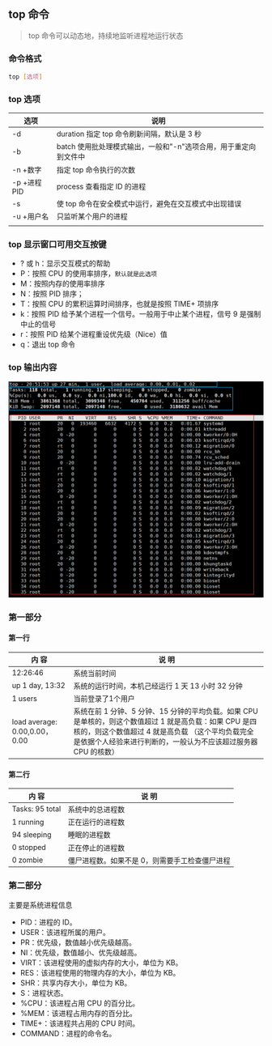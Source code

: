 ## top 命令

>   top 命令可以动态地，持续地监听进程地运行状态

### 命令格式

```sh
top [选项]
```

### top 选项

| 选项        | 说明                                                         |
| ----------- | ------------------------------------------------------------ |
| -d          | duration 指定 top 命令刷新间隔，默认是 3 秒                  |
| -b          | batch 使用批处理模式输出，一般和"-n"选项合用，用于重定向到文件中 |
| -n +数字    | 指定 top 命令执行的次数                                      |
| -p +进程PID | process 查看指定 ID 的进程                                   |
| -s          | 使 top 命令在安全模式中运行，避免在交互模式中出现错误        |
| -u +用户名  | 只监听某个用户的进程                                         |
|             |                                                              |

### top 显示窗口可用交互按键

-   ? 或 h：显示交互模式的帮助
-   P：按照 CPU 的使用率排序，`默认就是此选项`
-   M：按照内存的使用率排序
-   N：按照 PID 排序；
-   T：按照 CPU 的累积运算时间排序，也就是按照 TIME+ 项排序
-   k：按照 PID 给予某个进程一个信号。一般用于中止某个进程，信号 9 是强制中止的信号
-   r：按照 PID 给某个进程重设优先级（Nice）值
-   q：退出 top 命令

### top 输出内容

![image-20220327205238641](assets/image-20220327205238641.png)

### 第一部分

#### 第一行

| 内 容                         | 说 明                                                        |
| ----------------------------- | ------------------------------------------------------------ |
| 12:26:46                      | 系统当前时间                                                 |
| up 1 day, 13:32               | 系统的运行时间，本机己经运行 1 天 13 小时 32 分钟            |
| 1 users                       | 当前登录了1个用户                                            |
| load average: 0.00,0.00，0.00 | 系统在前 1 分钟、5 分钟、15 分钟的平均负载。如果 CPU 是单核的，则这个数值超过 1 就是高负载：如果 CPU 是四核的，则这个数值超过 4 就是高负载 （这个平均负载完全是依据个人经验来进行判断的，一般认为不应该超过服务器 CPU 的核数） |

#### 第二行

| 内 容           | 说 明                                          |
| --------------- | ---------------------------------------------- |
| Tasks: 95 total | 系统中的总进程数                               |
| 1 running       | 正在运行的进程数                               |
| 94 sleeping     | 睡眠的进程数                                   |
| 0 stopped       | 正在停止的进程数                               |
| 0 zombie        | 僵尸进程数。如果不是 0，则需要手工检查僵尸进程 |

#### 

### 第二部分

主要是系统进程信息

-   PID：进程的 ID。
-   USER：该进程所属的用户。
-   PR：优先级，数值越小优先级越高。
-   NI：优先级，数值越小、优先级越高。
-   VIRT：该进程使用的虚拟内存的大小，单位为 KB。
-   RES：该进程使用的物理内存的大小，单位为 KB。
-   SHR：共享内存大小，单位为 KB。
-   S：进程状态。
-   %CPU：该进程占用 CPU 的百分比。
-   %MEM：该进程占用内存的百分比。
-   TIME+：该进程共占用的 CPU 时间。
-   COMMAND：进程的命令名。